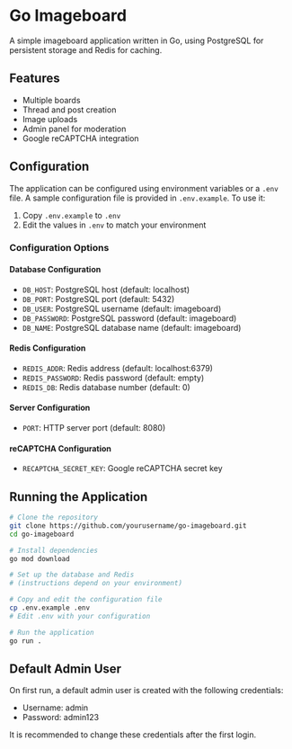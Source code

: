 # Go Imageboard

A simple imageboard application written in Go, using PostgreSQL for persistent storage and Redis for caching.

## Features

- Multiple boards
- Thread and post creation
- Image uploads
- Admin panel for moderation
- Google reCAPTCHA integration

## Configuration

The application can be configured using environment variables or a `.env` file. A sample configuration file is provided in `.env.example`. To use it:

1. Copy `.env.example` to `.env`
2. Edit the values in `.env` to match your environment

### Configuration Options

#### Database Configuration
- `DB_HOST`: PostgreSQL host (default: localhost)
- `DB_PORT`: PostgreSQL port (default: 5432)
- `DB_USER`: PostgreSQL username (default: imageboard)
- `DB_PASSWORD`: PostgreSQL password (default: imageboard)
- `DB_NAME`: PostgreSQL database name (default: imageboard)

#### Redis Configuration
- `REDIS_ADDR`: Redis address (default: localhost:6379)
- `REDIS_PASSWORD`: Redis password (default: empty)
- `REDIS_DB`: Redis database number (default: 0)

#### Server Configuration
- `PORT`: HTTP server port (default: 8080)

#### reCAPTCHA Configuration
- `RECAPTCHA_SECRET_KEY`: Google reCAPTCHA secret key

## Running the Application

```bash
# Clone the repository
git clone https://github.com/yourusername/go-imageboard.git
cd go-imageboard

# Install dependencies
go mod download

# Set up the database and Redis
# (instructions depend on your environment)

# Copy and edit the configuration file
cp .env.example .env
# Edit .env with your configuration

# Run the application
go run .
```

## Default Admin User

On first run, a default admin user is created with the following credentials:
- Username: admin
- Password: admin123

It is recommended to change these credentials after the first login.
